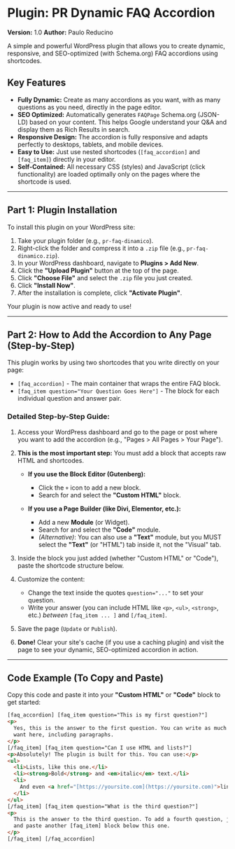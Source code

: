 # Plugin: PR Dynamic FAQ Accordion

**Version:** 1.0
**Author:** Paulo Reducino

A simple and powerful WordPress plugin that allows you to create dynamic, responsive, and SEO-optimized (with Schema.org) FAQ accordions using shortcodes.

## Key Features

- **Fully Dynamic:** Create as many accordions as you want, with as many questions as you need, directly in the page editor.
- **SEO Optimized:** Automatically generates `FAQPage` Schema.org (JSON-LD) based on your content. This helps Google understand your Q&A and display them as Rich Results in search.
- **Responsive Design:** The accordion is fully responsive and adapts perfectly to desktops, tablets, and mobile devices.
- **Easy to Use:** Just use nested shortcodes (`[faq_accordion]` and `[faq_item]`) directly in your editor.
- **Self-Contained:** All necessary CSS (styles) and JavaScript (click functionality) are loaded optimally only on the pages where the shortcode is used.

---

## Part 1: Plugin Installation

To install this plugin on your WordPress site:

1.  Take your plugin folder (e.g., `pr-faq-dinamico`).
2.  Right-click the folder and compress it into a `.zip` file (e.g., `pr-faq-dinamico.zip`).
3.  In your WordPress dashboard, navigate to **Plugins > Add New**.
4.  Click the **"Upload Plugin"** button at the top of the page.
5.  Click **"Choose File"** and select the `.zip` file you just created.
6.  Click **"Install Now"**.
7.  After the installation is complete, click **"Activate Plugin"**.

Your plugin is now active and ready to use!

---

## Part 2: How to Add the Accordion to Any Page (Step-by-Step)

This plugin works by using two shortcodes that you write directly on your page:

- `[faq_accordion]` - The main container that wraps the entire FAQ block.
- `[faq_item question="Your Question Goes Here"]` - The block for each individual question and answer pair.

### Detailed Step-by-Step Guide:

1.  Access your WordPress dashboard and go to the page or post where you want to add the accordion (e.g., "Pages > All Pages > Your Page").

2.  **This is the most important step:** You must add a block that accepts raw HTML and shortcodes.

    - **If you use the Block Editor (Gutenberg):**

      - Click the `+` icon to add a new block.
      - Search for and select the **"Custom HTML"** block.

    - **If you use a Page Builder (like Divi, Elementor, etc.):**
      - Add a new **Module** (or Widget).
      - Search for and select the **"Code"** module.
      - _(Alternative)_: You can also use a **"Text"** module, but you MUST select the **"Text"** (or "HTML") tab inside it, not the "Visual" tab.

3.  Inside the block you just added (whether "Custom HTML" or "Code"), paste the shortcode structure below.

4.  Customize the content:

    - Change the text inside the quotes `question="..."` to set your question.
    - Write your answer (you can include HTML like `<p>`, `<ul>`, `<strong>`, etc.) _between_ `[faq_item ... ]` and `[/faq_item]`.

5.  Save the page (`Update` or `Publish`).

6.  **Done!** Clear your site's cache (if you use a caching plugin) and visit the page to see your dynamic, SEO-optimized accordion in action.

---

## Code Example (To Copy and Paste)

Copy this code and paste it into your **"Custom HTML"** or **"Code"** block to get started:

```html
[faq_accordion] [faq_item question="This is my first question?"]
<p>
  Yes, this is the answer to the first question. You can write as much as you
  want here, including paragraphs.
</p>
[/faq_item] [faq_item question="Can I use HTML and lists?"]
<p>Absolutely! The plugin is built for this. You can use:</p>
<ul>
  <li>Lists, like this one.</li>
  <li><strong>Bold</strong> and <em>italic</em> text.</li>
  <li>
    And even <a href="[https://yoursite.com](https://yoursite.com)">links</a>.
  </li>
</ul>
[/faq_item] [faq_item question="What is the third question?"]
<p>
  This is the answer to the third question. To add a fourth question, just copy
  and paste another [faq_item] block below this one.
</p>
[/faq_item] [/faq_accordion]
```
